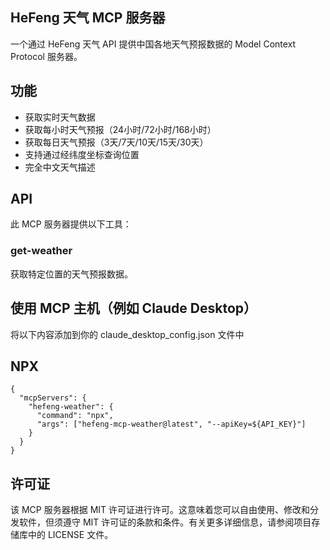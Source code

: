 HeFeng 天气 MCP 服务器
-------------------------

一个通过 HeFeng 天气 API 提供中国各地天气预报数据的 Model Context Protocol 服务器。

功能
--------

*   获取实时天气数据
*   获取每小时天气预报（24小时/72小时/168小时）
*   获取每日天气预报（3天/7天/10天/15天/30天）
*   支持通过经纬度坐标查询位置
*   完全中文天气描述

API
---

此 MCP 服务器提供以下工具：

### get-weather

获取特定位置的天气预报数据。

使用 MCP 主机（例如 Claude Desktop）
---------------------------------------

将以下内容添加到你的 claude_desktop_config.json 文件中

NPX
---

```
{
  "mcpServers": {
    "hefeng-weather": {
      "command": "npx",
      "args": ["hefeng-mcp-weather@latest", "--apiKey=${API_KEY}"]
    }
  }
}
```

许可证
-------

该 MCP 服务器根据 MIT 许可证进行许可。这意味着您可以自由使用、修改和分发软件，但须遵守 MIT 许可证的条款和条件。有关更多详细信息，请参阅项目存储库中的 LICENSE 文件。